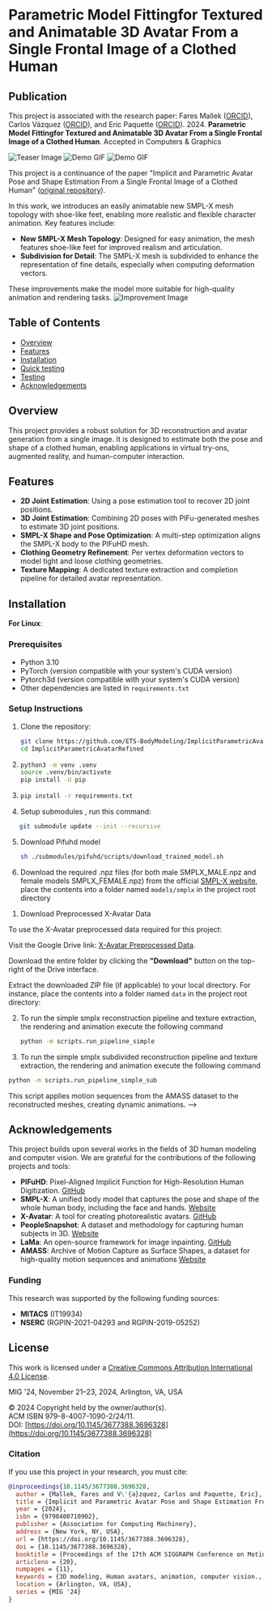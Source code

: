 
# Parametric Model Fittingfor Textured and Animatable 3D Avatar From a Single Frontal Image of a Clothed Human

<!-- [![Open In Colab](https://colab.research.google.com/assets/colab-badge.svg)](https://colab.research.google.com/drive/1DF2qVcJJMTN7scutey1qfUF_LeYsf7EW?usp=sharing) [![ACM Publication](https://img.shields.io/badge/ACM-MIG%252024-blue)](https://dl.acm.org/doi/10.1145/3677388.3696328) 
[![View in Browser](https://img.shields.io/badge/View-HTML%20Version-orange)](https://camps.aptaracorp.com/ACM_PMS/PMS/ACM/MIG24/9/a6c2ee09-7446-11ef-ada9-16bb50361d1f/OUT/mig24-9.html) -->

## Publication

This project is associated with the research paper:
Fares Mallek ([ORCID](http://orcid.org/0009-0001-1221-4431)), Carlos Vázquez ([ORCID](http://orcid.org/0000-0003-2161-8507)), and Eric Paquette ([ORCID](http://orcid.org/0000-0001-9236-647X)). 2024. **Parametric Model Fittingfor Textured and Animatable 3D Avatar From a Single Frontal Image of a Clothed Human**. Accepted in Computers & Graphics

![Teaser Image](https://github.com/ETS-BodyModeling/ImplicitParametricAvatarRefined/blob/main/teaser/intro_fig.png)
![Demo GIF](https://github.com/ETS-BodyModeling/ImplicitParametricAvatarRefined/blob/main/teaser/rotation.gif)
![Demo GIF](https://github.com/ETS-BodyModeling/ImplicitParametricAvatarRefined/blob/main/teaser/animation_1.gif)


This project is a continuance of the paper "Implicit and Parametric Avatar Pose and Shape Estimation From a Single Frontal Image of a Clothed Human" ([original repository](https://github.com/ETS-BodyModeling/ImplicitParametricAvatar.git)).

In this work, we introduces an easily animatable new SMPL-X mesh topology with shoe-like feet, enabling more realistic and flexible character animation. Key features include:

- **New SMPL-X Mesh Topology**: Designed for easy animation, the mesh features shoe-like feet for improved realism and articulation.
- **Subdivision for Detail**: The SMPL-X mesh is subdivided to enhance the representation of fine details, especially when computing deformation vectors.

These improvements make the model more suitable for high-quality animation and rendering tasks.
![Improvement Image](https://github.com/ETS-BodyModeling/ImplicitParametricAvatarRefined/blob/main/teaser/improvement.png)

## Table of Contents
- [Overview](#overview)
- [Features](#features)
- [Installation](#installation)
- [Quick testing](#quick_testing)
- [Testing](#testing)
- [Acknowledgements](#acknowledgements)


## Overview
This project provides a robust solution for 3D reconstruction and avatar generation from a single image. It is designed to estimate both the pose and shape of a clothed human, enabling applications in virtual try-ons, augmented reality, and human-computer interaction.

## Features
- **2D Joint Estimation**: Using a pose estimation tool to recover 2D joint positions.  
- **3D Joint Estimation**: Combining 2D poses with PIFu-generated meshes to estimate 3D joint positions.  
- **SMPL-X Shape and Pose Optimization**: A multi-step optimization aligns the SMPL-X body to the PIFuHD mesh. 
- **Clothing Geometry Refinement**: Per vertex deformation vectors to model tight and loose clothing geometries.  
- **Texture Mapping**: A dedicated texture extraction and completion pipeline for detailed avatar representation.

<!-- Here is an example of an animation:
![Demo GIF](https://github.com/ETS-BodyModeling/ImplicitParametricAvatarRefined/blob/main/teaser/animation.gif) -->

## Installation

**For Linux**:

### Prerequisites

- Python 3.10
- PyTorch (version compatible with your system's CUDA version)
- Pytorch3d (version compatible with your system's CUDA version)
- Other dependencies are listed in `requirements.txt`

### Setup Instructions

1. Clone the repository:
   ```bash
   git clone https://github.com/ETS-BodyModeling/ImplicitParametricAvatarRefined.git
   cd ImplicitParametricAvatarRefined
   ```
2. ```bash
   python3 -m venv .venv
   source .venv/bin/activate
   pip install -U pip
   ```
3. ```bash
   pip install -r requirements.txt
   ```

4. Setup submodules , run this command:
```bash
   git submodule update --init --recursive
   ```


5. Download Pifuhd model
   ```bash
   sh ./submodules/pifuhd/scripts/download_trained_model.sh
   ```

6. Download the required .npz files (for both male SMPLX_MALE.npz and female models SMPLX_FEMALE.npz) from the official [SMPL-X website](https://smpl-x.is.tue.mpg.de/), place the contents into a folder named `models/smplx` in the project root directory

<!-- ## Quick_testing
To quickly run the demo, use the following command:
   ```bash
   python -m scripts.demo_simple
   ```
The pipeline loads a sample image and its corresponding pose from OpenPose (in /data/demo), runs pifuhd, the reconstruction process and generate animation. Displays the generated output result (in the output/ directory).

<!-- ## testing -->
1. Download Preprocessed X-Avatar Data

To use the X-Avatar preprocessed data required for this project:

 Visit the Google Drive link: [X-Avatar Preprocessed Data](https://drive.google.com/drive/folders/1YRT0622s9sRmFqNLahuOP85OPLMZuG5e?usp=sharing).

Download the entire folder by clicking the **"Download"** button on the top-right of the Drive interface.

 Extract the downloaded ZIP file (if applicable) to your local directory. For instance, place the contents into a folder named `data` in the project root directory:


2. To run the simple smplx reconstruction pipeline and texture extraction, the rendering and animation execute the following command

   ```bash
   python -m scripts.run_pipeline_simple
   ```

3.  To run the simple smplx subdivided reconstruction pipeline and texture extraction, the rendering and animation execute the following command

   ```bash
   python -m scripts.run_pipeline_simple_sub
   ```

This script applies motion sequences from the AMASS dataset to the reconstructed meshes, creating dynamic animations. -->

## Acknowledgements
This project builds upon several works in the fields of 3D human modeling and computer vision. We are grateful for the contributions of the following projects and tools:

- **PIFuHD**: Pixel-Aligned Implicit Function for High-Resolution  Human Digitization. [GitHub](https://github.com/facebookresearch/pifuhd)  
- **SMPL-X**: A unified body model that captures the pose and shape of the whole human body, including the face and hands. [Website](https://smpl-x.is.tue.mpg.de/)  
- **X-Avatar**: A tool for creating photorealistic avatars. [GitHub](https://github.com/Skype-line/X-Avatar)  
- **PeopleSnapshot**: A dataset and methodology for capturing  human subjects in 3D. [Website](https://graphics.tu-bs.de/people-snapshot)  
- **LaMa**: An open-source framework for image inpainting. [GitHub](https://github.com/saic-mdal/lama)
- **AMASS**: Archive of Motion Capture as Surface Shapes, a dataset for high-quality motion sequences and animations [Website](https://paperswithcode.com/dataset/amass) 

### Funding
This research was supported by the following funding sources:
- **MITACS** (IT19934)  
- **NSERC** (RGPIN-2021-04293 and RGPIN-2019-05252)

## License

This work is licensed under a [Creative Commons Attribution International 4.0 License](https://creativecommons.org/licenses/by/4.0/).

MIG '24, November 21–23, 2024, Arlington, VA, USA

© 2024 Copyright held by the owner/author(s).  
ACM ISBN 979-8-4007-1090-2/24/11.  
DOI: [https://doi.org/10.1145/3677388.3696328](https://doi.org/10.1145/3677388.3696328)


### Citation

If you use this project in your research, you must cite:
```bibtex
@inproceedings{10.1145/3677388.3696328,
  author = {Mallek, Fares and V\'{a}zquez, Carlos and Paquette, Eric},
  title = {Implicit and Parametric Avatar Pose and Shape Estimation From a Single Frontal Image of a Clothed Human},
  year = {2024},
  isbn = {9798400710902},
  publisher = {Association for Computing Machinery},
  address = {New York, NY, USA},
  url = {https://doi.org/10.1145/3677388.3696328},
  doi = {10.1145/3677388.3696328},
  booktitle = {Proceedings of the 17th ACM SIGGRAPH Conference on Motion, Interaction, and Games},
  articleno = {20},
  numpages = {11},
  keywords = {3D modeling, Human avatars, animation, computer vision., deep neural networks, parametric models, textures},
  location = {Arlington, VA, USA},
  series = {MIG '24}
}

